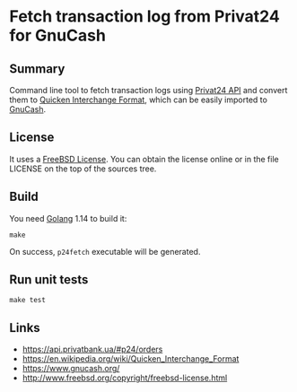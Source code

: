 # Fetch transaction log from Privat24 for GnuCash

## Summary

Command line tool to fetch transaction logs using
[Privat24 API](https://api.privatbank.ua/#p24/orders) and
convert them to
[Quicken Interchange Format](https://en.wikipedia.org/wiki/Quicken_Interchange_Format),
which can be easily imported to [GnuCash](https://www.gnucash.org/).

## License

It uses a [FreeBSD License](http://www.freebsd.org/copyright/freebsd-license.html).
You can obtain the license online or in the file LICENSE on
the top of the sources tree.

## Build

You need [Golang](https://golang.org/) 1.14 to build it:

```
make
```

On success, `p24fetch` executable will be generated.

## Run unit tests

```
make test
```

## Links

* https://api.privatbank.ua/#p24/orders
* https://en.wikipedia.org/wiki/Quicken_Interchange_Format
* https://www.gnucash.org/
* http://www.freebsd.org/copyright/freebsd-license.html

